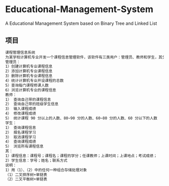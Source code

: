 # Educational-Management-System

 A Educational Management System based on Binary Tree and Linked List

## 项目

```txt
课程管理信息系统
为某学校计算机专业开发一个课程信息管理软件，该软件有三类用户：管理员、教师和学生，其分别具有如下功能
管理员：
1）创建计算机专业课程信息
2）添加计算机专业课程信息
3）删除计算机专业课程信息
4）统计计算机专业开设课程的总数
5）查询每门课程修课人数
6）浏览计算机专业的课程信息
教师：
1） 查询自己带的课程信息
2） 查询自己带的班级学生信息
3） 输入课程成绩
4） 修改课程成绩
5） 统计课程 90 分以上的人数、80~90 分的人数、60~80 分的人数、60 分以下的人数
学生：
1） 查询课程信息
2） 报名课程学习
3） 取消课程学习
4） 查询课程成绩
5） 浏览所有课程信息
其：
1）课程信息：课程号；课程名；课程的学分；任课教师；上课时间；上课地点；考试成绩；
2）学生信息：学号；姓名；联系方式
说明：
1）用（1）、（2）中的任何一种组合存储处理对象
（1）二叉排序树+单链表
（2）二叉平衡树+单链表
```
